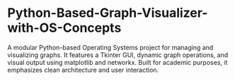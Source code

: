# Python-Based-Graph-Visualizer-with-OS-Concepts
A modular Python-based Operating Systems project for managing and visualizing graphs. It features a Tkinter GUI, dynamic graph operations, and visual output using matplotlib and networkx. Built for academic purposes, it emphasizes clean architecture and user interaction.
